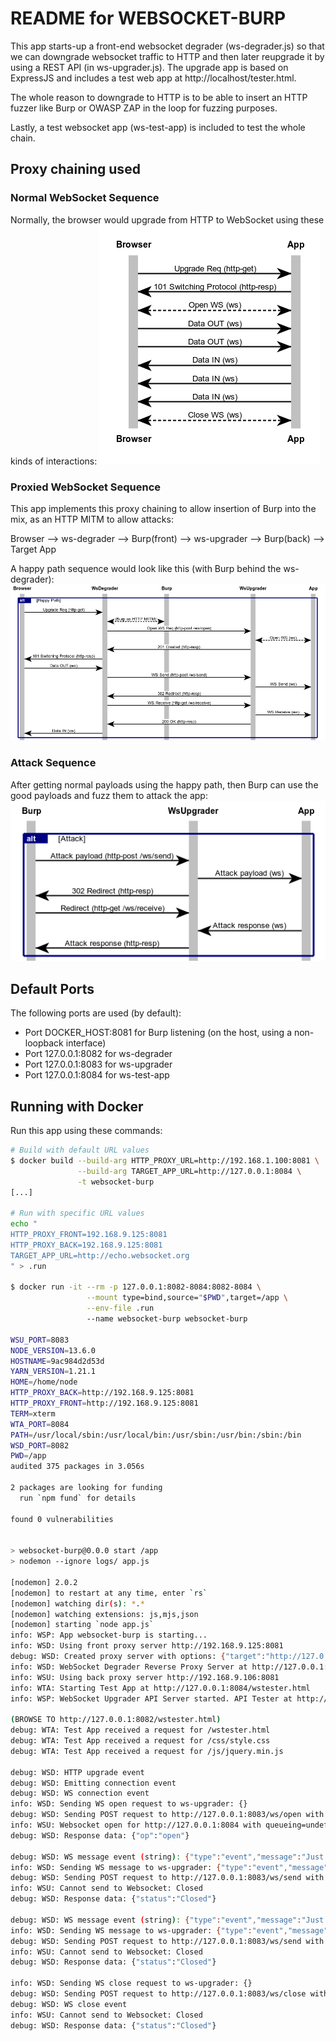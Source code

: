 # README for WEBSOCKET-BURP

This app starts-up a front-end websocket degrader (ws-degrader.js) so that we can downgrade websocket traffic to HTTP and then later reupgrade it by using a REST API (in ws-upgrader.js). The upgrade app is based on ExpressJS and includes a test web app at http://localhost/tester.html.

The whole reason to downgrade to HTTP is to be able to insert an HTTP fuzzer
like Burp or OWASP ZAP in the loop for fuzzing purposes.

Lastly, a test websocket app (ws-test-app) is included to test the whole chain.

## Proxy chaining used

### Normal WebSocket Sequence

Normally, the browser would upgrade from HTTP to WebSocket using these kinds of interactions:
![Normal Websocket Sequence](doc/normal-ws-sequence.png)

### Proxied WebSocket Sequence

This app implements this proxy chaining to allow insertion of Burp into the mix, as an HTTP MITM to allow attacks:

Browser --> ws-degrader --> Burp(front) --> ws-upgrader --> Burp(back) --> Target App

A happy path sequence would look like this (with Burp behind the ws-degrader):
![Websocket Attack Sequence](doc/proxied-ws-seq-happypath.png)

### Attack Sequence

After getting normal payloads using the happy path, then Burp can use the good payloads and fuzz them to attack the app:
![Websocket Attack Sequence](doc/proxied-ws-seq-attack.png)

## Default Ports

The following ports are used (by default):

-   Port DOCKER_HOST:8081 for Burp listening (on the host, using a non-loopback interface)
-   Port 127.0.0.1:8082 for ws-degrader
-   Port 127.0.0.1:8083 for ws-upgrader
-   Port 127.0.0.1:8084 for ws-test-app

## Running with Docker

Run this app using these commands:

```bash
# Build with default URL values
$ docker build --build-arg HTTP_PROXY_URL=http://192.168.1.100:8081 \
               --build-arg TARGET_APP_URL=http://127.0.0.1:8084 \
               -t websocket-burp
[...]

# Run with specific URL values
echo "
HTTP_PROXY_FRONT=192.168.9.125:8081
HTTP_PROXY_BACK=192.168.9.125:8081
TARGET_APP_URL=http://echo.websocket.org
" > .run

$ docker run -it --rm -p 127.0.0.1:8082-8084:8082-8084 \
                 --mount type=bind,source="$PWD",target=/app \
                 --env-file .run
                 --name websocket-burp websocket-burp

WSU_PORT=8083
NODE_VERSION=13.6.0
HOSTNAME=9ac984d2d53d
YARN_VERSION=1.21.1
HOME=/home/node
HTTP_PROXY_BACK=http://192.168.9.125:8081
HTTP_PROXY_FRONT=http://192.168.9.125:8081
TERM=xterm
WTA_PORT=8084
PATH=/usr/local/sbin:/usr/local/bin:/usr/sbin:/usr/bin:/sbin:/bin
WSD_PORT=8082
PWD=/app
audited 375 packages in 3.056s

2 packages are looking for funding
  run `npm fund` for details

found 0 vulnerabilities


> websocket-burp@0.0.0 start /app
> nodemon --ignore logs/ app.js

[nodemon] 2.0.2
[nodemon] to restart at any time, enter `rs`
[nodemon] watching dir(s): *.*
[nodemon] watching extensions: js,mjs,json
[nodemon] starting `node app.js`
info: WSP: App websocket-burp is starting...
info: WSD: Using front proxy server http://192.168.9.125:8081
debug: WSD: Created proxy server with options: {"target":"http://127.0.0.1:8084","agent":{"secureProxy":false,"proxy":{"protocol":"http:","slashes":true,"auth":null,"host":"192.168.9.125","port":8081,"hostname":"192.168.9.125","hash":null,"search":null,"query":null,"href":"http://192.168.9.125:8081/"}},"prependPath":true}
info: WSD: WebSocket Degrader Reverse Proxy Server at http://127.0.0.1:8082 fronting the target app at http://127.0.0.1:8084
info: WSU: Using back proxy server http://192.168.9.106:8081
info: WTA: Starting Test App at http://127.0.0.1:8084/wstester.html
info: WSP: WebSocket Upgrader API Server started. API Tester at http://127.0.0.1:8083/tester.html

(BROWSE TO http://127.0.0.1:8082/wstester.html)
debug: WTA: Test App received a request for /wstester.html
debug: WTA: Test App received a request for /css/style.css
debug: WTA: Test App received a request for /js/jquery.min.js

debug: WSD: HTTP upgrade event
debug: WSD: Emitting connection event
debug: WSD: WS connection event
info: WSD: Sending WS open request to ws-upgrader: {}
debug: WSD: Sending POST request to http://127.0.0.1:8083/ws/open with body {"url":"http://127.0.0.1:8084"}
info: WSU: Websocket open for http://127.0.0.1:8084 with queueing=undefined
debug: WSD: Response data: {"op":"open"}

debug: WSD: WS message event (string): {"type":"event","message":"Just a test!","wsSendTime":"2020-01-16T21:32:19.333Z"}
info: WSD: Sending WS message to ws-upgrader: {"type":"event","message":"Just a test!","wsSendTime":"2020-01-16T21:32:19.333Z"}
debug: WSD: Sending POST request to http://127.0.0.1:8083/ws/send with body {"type":"event","message":"Just a test!","wsSendTime":"2020-01-16T21:32:19.333Z"}
info: WSU: Cannot send to Websocket: Closed
debug: WSD: Response data: {"status":"Closed"}

debug: WSD: WS message event (string): {"type":"event","message":"Just a test!","wsSendTime":"2020-01-16T21:32:26.198Z"}
info: WSD: Sending WS message to ws-upgrader: {"type":"event","message":"Just a test!","wsSendTime":"2020-01-16T21:32:26.198Z"}
debug: WSD: Sending POST request to http://127.0.0.1:8083/ws/send with body {"type":"event","message":"Just a test!","wsSendTime":"2020-01-16T21:32:26.198Z"}
info: WSU: Cannot send to Websocket: Closed
debug: WSD: Response data: {"status":"Closed"}

info: WSD: Sending WS close request to ws-upgrader: {}
debug: WSD: Sending POST request to http://127.0.0.1:8083/ws/close with body {}
debug: WSD: WS close event
info: WSU: Cannot send to Websocket: Closed
debug: WSD: Response data: {"status":"Closed"}
```
